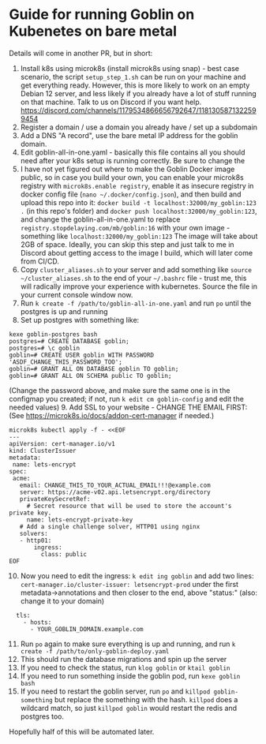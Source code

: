 # Guide for running Goblin on Kubenetes on bare metal

Details will come in another PR, but in short:

1. Install k8s using microk8s (install microk8s using snap) - best case
   scenario, the script `setup_step_1.sh` can be run on your machine and get
   everything ready. However, this is more likely to work on an empty Debian 12
   server, and less likely if you already have a lot of stuff running on that
   machine. Talk to us on Discord if you want help. https://discord.com/channels/1179534866656792647/1181305871322599454
2. Register a domain / use a domain you already have / set up a subdomain
3. Add a DNS "A record", use the bare metal IP address for the goblin domain.
4. Edit goblin-all-in-one.yaml - basically this file contains all you should
   need after your k8s setup is running correctly. Be sure to change the 
5. I have not yet figured out where to make the Goblin Docker image public,
   so in case you build your own, you can enable your microk8s registry
   with `microk8s.enable registry`, enable it as insecure registry in docker 
   config file (`nano ~/.docker/config.json`), and then build and upload this 
   repo into it: `docker build -t localhost:32000/my_goblin:123 .` (in this repo's folder)
   and `docker push localhost:32000/my_goblin:123`, and change the goblin-all-in-one.yaml 
   to replace `registry.stopdelaying.com/mb/goblin:16`
   with your own image - something like `localhost:32000/my_goblin:123`
   The image will take about 2GB of space.
   Ideally, you can skip this step and just talk to me in Discord about getting 
   access to the image I build, which will later come from CI/CD.
6. Copy `cluster_aliases.sh` to your server and add something like 
   `source ~/cluster_aliases.sh` to the end of your `~/.bashrc` file - trust
   me, this will radically improve your experience with kubernetes. Source the
   file in your current console window now.
7. Run `k create -f /path/to/goblin-all-in-one.yaml` and run `po` until the postgres
   is up and running
8. Set up postgres with something like:
```
kexe goblin-postgres bash
postgres=# CREATE DATABASE goblin;
postgres=# \c goblin
goblin=# CREATE USER goblin WITH PASSWORD 'ASDF_CHANGE_THIS_PASSWORD_TOO';
goblin=# GRANT ALL ON DATABASE goblin TO goblin;
goblin=# GRANT ALL ON SCHEMA public TO goblin;
```
   (Change the password above, and make sure the same one is in the configmap
   you created; if not, run `k edit cm goblin-config` and edit the needed values)
9. Add SSL to your website - CHANGE THE EMAIL FIRST:
   (See https://microk8s.io/docs/addon-cert-manager if needed.)
```
microk8s kubectl apply -f - <<EOF
---
apiVersion: cert-manager.io/v1
kind: ClusterIssuer
metadata:
 name: lets-encrypt
spec:
 acme:
   email: CHANGE_THIS_TO_YOUR_ACTUAL_EMAIL!!!@example.com
   server: https://acme-v02.api.letsencrypt.org/directory
   privateKeySecretRef:
     # Secret resource that will be used to store the account's private key.
     name: lets-encrypt-private-key
   # Add a single challenge solver, HTTP01 using nginx
   solvers:
   - http01:
       ingress:
         class: public
EOF
```
10. Now you need to edit the ingress:
    `k edit ing goblin` and add two lines:
    `cert-manager.io/cluster-issuer: letsencrypt-prod` under the first metadata->annotations
    and then closer to the end, above "status:" (also: change it to your domain) 
```
  tls:
    - hosts:
      - YOUR_GOBLIN_DOMAIN.example.com
```
11. Run `po` again to make sure everything is up and running, and run 
    `k create -f /path/to/only-goblin-deploy.yaml`
12. This should run the database migrations and spin up the server
13. If you need to check the status, run `klog goblin` or `ktail goblin`
14. If you need to run something inside the goblin pod, run `kexe goblin bash`
15. If you need to restart the goblin server, run `po` and `killpod goblin-something`
    but replace the something with the hash. `killpod` does a wildcard match, so
    just `killpod goblin` would restart the redis and postgres too.

Hopefully half of this will be automated later.

